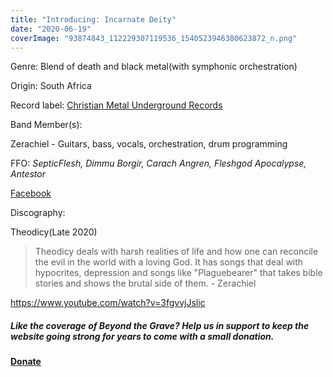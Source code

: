 ```yaml
---
title: "Introducing: Incarnate Deity"
date: "2020-06-19"
coverImage: "93874843_112229307119536_1540523946380623872_n.png"
---
```


Genre: Blend of death and black metal(with symphonic orchestration)

Origin: South Africa

Record label: [Christian Metal Underground Records](https://web.facebook.com/ChristianMetalUndergroundRecords/) 

Band Member(s):

Zerachiel - Guitars, bass, vocals, orchestration, drum programming

FFO: _SepticFlesh, Dimmu Borgir, Carach Angren, Fleshgod Apocalypse, Antestor_

[Facebook](https://web.facebook.com/incarnatedeitySBM/)

Discography:

Theodicy(Late 2020)

> Theodicy deals with harsh realities of life and how one can reconcile the evil in the world with a loving God. It has songs that deal with hypocrites, depression and songs like "Plaguebearer" that takes bible stories and shows the brutal side of them. - Zerachiel

https://www.youtube.com/watch?v=3fgvvjJslic

##### Like the coverage of Beyond the Grave? Help us in support to keep the website going strong for years to come with a small donation.

#### [Donate](https://paypal.me/beyondthegrave777?locale.x=en_US)
